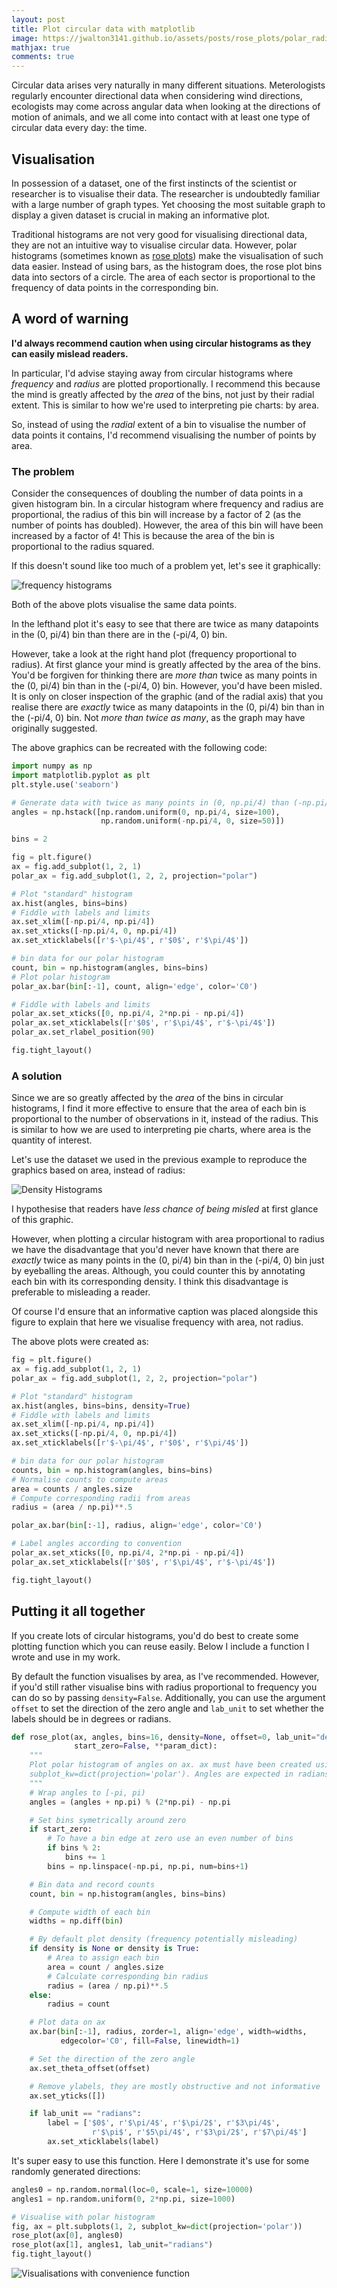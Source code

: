 ```yaml
---
layout: post
title: Plot circular data with matplotlib
image: https://jwalton3141.github.io/assets/posts/rose_plots/polar_radians.png
mathjax: true
comments: true
---
```


Circular data arises very naturally in many different situations. Meterologists regularly encounter directional data when considering wind directions, ecologists may come across angular data when looking at the directions of motion of animals, and we all come into contact with at least one type of circular data every day: the time.

## Visualisation

In possession of a dataset, one of the first instincts of the scientist or researcher is to visualise their data. The researcher is undoubtedly familiar with a large number of graph types. Yet choosing the most suitable graph to display a given dataset is crucial in making an informative plot.

Traditional histograms are not very good for visualising directional data, they are not an intuitive way to visualise circular data. However, polar histograms (sometimes known as [rose plots](https://en.wikipedia.org/wiki/Wind_rose)) make the visualisation of such data easier. Instead of using bars, as the histogram does, the rose plot bins data into sectors of a circle. The area of each sector is proportional to the frequency of data points in the corresponding bin.

## A word of warning

**I'd always recommend caution when using circular histograms as they can easily mislead readers.**

In particular, I'd advise staying away from circular histograms where *frequency* and *radius* are plotted proportionally. I recommend this because the mind is greatly affected by the *area* of the bins, not just by their radial extent. This is similar to how we're used to interpreting pie charts: by area. 

So, instead of using the *radial* extent of a bin to visualise the number of data points it contains, I'd recommend visualising the number of points by area.

### The problem


Consider the consequences of doubling the number of data points in a given histogram bin. In a circular histogram where frequency and radius are proportional, the radius of this bin will increase by a factor of 2 (as the number of points has doubled). However, the area of this bin will have been increased by a factor of 4! This is because the area of the bin is proportional to the radius squared.

If this doesn't sound like too much of a problem yet, let's see it graphically:

<img src="https://i.stack.imgur.com/xIova.png" alt="frequency histograms" class="center">

Both of the above plots visualise the same data points.

In the lefthand plot it's easy to see that there are twice as many datapoints in the (0, pi/4) bin than there are in the (-pi/4, 0) bin.

However, take a look at the right hand plot (frequency proportional to radius). At first glance your mind is greatly affected by the area of the bins. You'd be forgiven for thinking there are *more than* twice as many points in the (0, pi/4) bin than in the (-pi/4, 0) bin. However, you'd have been misled. It is only on closer inspection of the graphic (and of the radial axis) that you realise there are *exactly* twice as many datapoints in the (0, pi/4) bin than in the (-pi/4, 0) bin. Not *more than twice as many*, as the graph may have originally suggested.

The above graphics can be recreated with the following code:
```py
import numpy as np
import matplotlib.pyplot as plt
plt.style.use('seaborn')

# Generate data with twice as many points in (0, np.pi/4) than (-np.pi/4, 0)
angles = np.hstack([np.random.uniform(0, np.pi/4, size=100),
                    np.random.uniform(-np.pi/4, 0, size=50)])

bins = 2

fig = plt.figure()
ax = fig.add_subplot(1, 2, 1)
polar_ax = fig.add_subplot(1, 2, 2, projection="polar")

# Plot "standard" histogram
ax.hist(angles, bins=bins)
# Fiddle with labels and limits
ax.set_xlim([-np.pi/4, np.pi/4])
ax.set_xticks([-np.pi/4, 0, np.pi/4])
ax.set_xticklabels([r'$-\pi/4$', r'$0$', r'$\pi/4$'])

# bin data for our polar histogram
count, bin = np.histogram(angles, bins=bins)
# Plot polar histogram
polar_ax.bar(bin[:-1], count, align='edge', color='C0')

# Fiddle with labels and limits
polar_ax.set_xticks([0, np.pi/4, 2*np.pi - np.pi/4])
polar_ax.set_xticklabels([r'$0$', r'$\pi/4$', r'$-\pi/4$'])
polar_ax.set_rlabel_position(90)

fig.tight_layout()
```

### A solution

Since we are so greatly affected by the *area* of the bins in circular histograms, I find it more effective to ensure that the area of each bin is proportional to the number of observations in it, instead of the radius. This is similar to how we are used to interpreting pie charts, where area is the quantity of interest.

Let's use the dataset we used in the previous example to reproduce the graphics based on area, instead of radius:

<img src="https://i.stack.imgur.com/NDNX3.png" alt="Density Histograms" class="center">

I hypothesise that readers have *less chance of being misled* at first glance of this graphic. 

However, when plotting a circular histogram with area proportional to radius we have the disadvantage that you'd never have known that there are *exactly* twice as many points in the (0, pi/4) bin than in the (-pi/4, 0) bin just by eyeballing the areas. Although, you could counter this by annotating each bin with its corresponding density. I think this disadvantage is preferable to misleading a reader.

Of course I'd ensure that an informative caption was placed alongside this figure to explain that here we visualise frequency with area, not radius.

The above plots were created as:

```py
fig = plt.figure()
ax = fig.add_subplot(1, 2, 1)
polar_ax = fig.add_subplot(1, 2, 2, projection="polar")

# Plot "standard" histogram
ax.hist(angles, bins=bins, density=True)
# Fiddle with labels and limits
ax.set_xlim([-np.pi/4, np.pi/4])
ax.set_xticks([-np.pi/4, 0, np.pi/4])
ax.set_xticklabels([r'$-\pi/4$', r'$0$', r'$\pi/4$'])

# bin data for our polar histogram
counts, bin = np.histogram(angles, bins=bins)
# Normalise counts to compute areas
area = counts / angles.size
# Compute corresponding radii from areas
radius = (area / np.pi)**.5

polar_ax.bar(bin[:-1], radius, align='edge', color='C0')

# Label angles according to convention
polar_ax.set_xticks([0, np.pi/4, 2*np.pi - np.pi/4])
polar_ax.set_xticklabels([r'$0$', r'$\pi/4$', r'$-\pi/4$'])

fig.tight_layout()
```

## Putting it all together

If you create lots of circular histograms, you'd do best to create some plotting function which you can reuse easily. Below I include a function I wrote and use in my work.

By default the function visualises by area, as I've recommended. However, if you'd still rather visualise bins with radius proportional to frequency you can do so by passing ```density=False```. Additionally, you can use the argument ```offset``` to set the direction of the zero angle and ```lab_unit``` to set whether the labels should be in degrees or radians.

```py
def rose_plot(ax, angles, bins=16, density=None, offset=0, lab_unit="degrees",
              start_zero=False, **param_dict):
    """
    Plot polar histogram of angles on ax. ax must have been created using
    subplot_kw=dict(projection='polar'). Angles are expected in radians.
    """
    # Wrap angles to [-pi, pi)
    angles = (angles + np.pi) % (2*np.pi) - np.pi

    # Set bins symetrically around zero
    if start_zero:
        # To have a bin edge at zero use an even number of bins
        if bins % 2:
            bins += 1
        bins = np.linspace(-np.pi, np.pi, num=bins+1)

    # Bin data and record counts
    count, bin = np.histogram(angles, bins=bins)

    # Compute width of each bin
    widths = np.diff(bin)

    # By default plot density (frequency potentially misleading)
    if density is None or density is True:
        # Area to assign each bin
        area = count / angles.size
        # Calculate corresponding bin radius
        radius = (area / np.pi)**.5
    else:
        radius = count

    # Plot data on ax
    ax.bar(bin[:-1], radius, zorder=1, align='edge', width=widths,
           edgecolor='C0', fill=False, linewidth=1)

    # Set the direction of the zero angle
    ax.set_theta_offset(offset)

    # Remove ylabels, they are mostly obstructive and not informative
    ax.set_yticks([])

    if lab_unit == "radians":
        label = ['$0$', r'$\pi/4$', r'$\pi/2$', r'$3\pi/4$',
                  r'$\pi$', r'$5\pi/4$', r'$3\pi/2$', r'$7\pi/4$']
        ax.set_xticklabels(label)
```
It's super easy to use this function. Here I demonstrate it's use for some randomly generated directions:
```py
angles0 = np.random.normal(loc=0, scale=1, size=10000)
angles1 = np.random.uniform(0, 2*np.pi, size=1000)

# Visualise with polar histogram
fig, ax = plt.subplots(1, 2, subplot_kw=dict(projection='polar'))
rose_plot(ax[0], angles0)
rose_plot(ax[1], angles1, lab_unit="radians")
fig.tight_layout()
```

<img src="https://i.stack.imgur.com/orIpm.png" alt="Visualisations with convenience function" class="center">


  [1]: https://i.stack.imgur.com/xIova.png
  [2]: https://i.stack.imgur.com/NDNX3.png
  [3]: https://i.stack.imgur.com/orIpm.png

